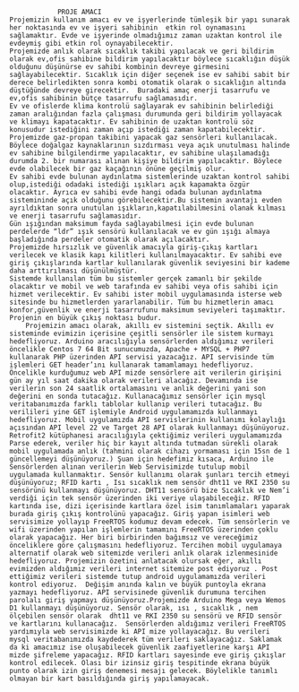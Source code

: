 
				PROJE AMACI	
	Projemizin kullanım amacı ev ve işyerlerinde tümleşik bir yapı sunarak her noktasında ev ve işyeri sahibinin  etkin rol oynamasını sağlamaktır. Evde ve işyerinde olmadığımız zaman uzaktan kontrol ile evdeymiş gibi etkin rol oynayabilecektir.
	Projemizde anlık olarak sıcaklık takibi yapılacak ve geri bildirim olarak ev,ofis sahibine bildirim yapılacaktır böylece sıcaklığın düşük olduğunu düşünürse ev sahibi kombinin devreye girmesini sağlayabilecektir. Sıcaklık için diğer seçenek ise ev sahibi sabit bir derece belirledikten sonra kombi otomatik olarak o sıcaklığın altında düştüğünde devreye girecektir.  Buradaki amaç enerji tasarrufu ve ev,ofis sahibinin bütçe tasarrufu sağlamasıdır.
	Ev ve ofislerde klima kontrolü sağlayarak ev sahibinin belirlediği zaman aralığından fazla çalışması durumunda geri bildirim yollayacak ve klimayı kapatacaktır. Ev sahibinin de uzaktan kontrolü söz konusudur istediğini zaman açıp istediği zaman kapatabilecektir.
	Projemizde gaz-propan takibini yapacak gaz sensörleri kullanılacak. Böylece doğalgaz kaynaklarının sızdırması veya açık unutulması halinde ev sahibine bilgilendirme yapılacaktır, ev sahibine ulaşılamadığı durumda 2. bir numarası alınan kişiye bildirim yapılacaktır. Böylece evde olabilecek bir gaz kaçağının önüne geçilmiş olur.
	Ev sahibi evde bulunan aydınlatma sistemlerinde uzaktan kontrol sahibi olup,istediği odadaki istediği ışıkları açık kapamakta özgür olacaktır. Ayrıca ev sahibi evde hangi odada bulunan aydınlatma sistemininde açık olduğunu görebilecektir.Bu sistemin avantajı evden ayrıldıktan sonra unutulan ışıkların,kapatılabilmesini olanak kılması ve enerji tasarrufu sağlamasıdır.
	Gün ışığından maksimum fayda sağlayabilmesi için evde bulunan perdelerde “ldr” ışık sensörü kullanılacak ve ev gün ışığı almaya başladığında perdeler otomatik olarak açılacaktır.
	Projemizde hırsızlık ve güvenlik amacıyla giriş-çıkış kartları verilecek ve klasik kapı kilitleri kullanılmayacaktır. Ev sahibi eve giriş çıkışlarında kartlar kullanılarak güvenlik seviyesini bir kademe daha arttırılması düşünülmüştür.
  	Sistemde kullanılan tüm bu sistemler gerçek zamanlı bir şekilde olacaktır ve mobil ve web tarafında ev sahibi veya ofis sahibi için hizmet verilecektir. Ev sahibi ister mobil uygulamasında isterse web sitesinde bu hizmetlerden yararlanabilir. Tüm bu hizmetlerin amacı konfor,güvenlik ve enerji tasarrufunu maksimum seviyeleri taşımaktır. Projenin en büyük çıkış noktası budur.
		Projemizin amacı olarak, akıllı ev sistemini seçtik. Akıllı ev sisteminde evimizin içerisine çeşitli sensörler ile sistem kurmayı hedefliyoruz. Arduino aracılığıyla sensörlerden aldığımız verileri öncelikle Centos 7 64 Bit sunucumuzda, Apache + MYSQL + PHP7 kullanarak PHP üzerinden API servisi yazacağız. API servisinde tüm işlemleri GET header’ını kullanarak tamamlamayı hedefliyoruz. Öncelikle kurduğumuz web API mizde sensörlere ait verilerin girişini gün ay yıl saat dakika olarak verileri alacağız. Devamında ise verilerin son 24 saatlik ortalamasını ve anlık değerini yani son değerini en sonda tutacağız. Kullanacağımız sensörler için mysql veritabanımızda farklı tablolar kullanıp verileri tutacağız. Bu verilileri yine GET işlemiyle Android uygulamamızda kullanmayı hedefliyoruz. Mobil uygulamızda API servislerinin kullanımı kolaylığı açısından API level 22 ve Target 28 API olarak kullanmayı düşünüyoruz. Retrofit2 kütüphanesi aracılığıyla çektiğimiz verileri uygulamamızda Parse ederek, veriler hiç bir kayıt altında tutmadan sürekli olarak mobil uygulamada anlık (tahmini olarak cihazı yormaması için 15sn de 1 güncellemeyi düşünüyoruz.) Şuan için hedefimiz kısaca, Arduino ile Sensörlerden alınan verilerin Web Servisimizde tutulup mobil uygulamada kullanmaktır. Sensör kullanımı olarak şunları tercih etmeyi düşünüyoruz; RFID kartı , Isı sıcaklık nem sensör dht11 ve RKI 2350 su sensörünü kullanmayı düşünüyoruz. DHT11 sensörü bize Sıcaklık ve Nem’i verdiği için tek sensör üzerinden iki veriye ulaşabileceğiz. RFID kartında ise, dizi içerisinde kartlara özel isim tanımlamaları yaparak burada giriş çıkış kontrolünü yapacağız. Giriş yapan isimleri web servisimize yollayıp FreeRTOS kodumuz devam edecek. Tüm sensörlerin ve wifi üzerinden yapılan işlemlerin tamamını FreeRTOS üzerinden çoklu olarak yapacağız. Her biri birbirinden bağımsız ve vereceğimiz önceliklere göre çalışmasını hedefliyoruz. Tercihen mobil uygulamaya alternatif olarak web sitemizde verileri anlık olarak izlenmesinide hedefliyoruz. Projemizin özetini anlatacak olursak eğer, akıllı evimizden aldığımız verileri internet sitemize post ediyoruz . Post ettiğimiz verileri sistemde tutup android uygulamamızda verileri kontrol ediyoruz.  Değişim anında kalın ve büyük puntoyla ekrana yazmayı hedefliyoruz. API servisinede güvenlik durumuna tercihen parolalı giriş yapmayı düşünüyoruz.Projemizde Arduino Mega veya Wemos D1 kullanmayı düşünüyoruz. Sensör olarak, ısı , sıcaklık , nem ölçebilen sensör olarak  dht11 ve RKI 2350 su sensörü ve RFID sensör ve kartlarını kullanacağız.  Sensörlerden aldığımız verileri FreeRTOS  yardımıyla web servisimizde ki API mize yollayacağız. Bu verileri mysql veritabanımızda kaydederek tüm verileri saklayacağız. Saklamak da ki amacımız ise oluşabilecek güvenlik zaafiyetlerine karşı API mizde şifreleme yapacağız. RFID kartları sayesinde eve giriş çıkışlar kontrol edilecek. Olası bir izinsiz giriş tespitinde ekrana büyük punto olarak izin giriş denemesi mesajı gelecek. Böylelikle tanımlı olmayan bir kart basıldığında giriş yapılamayacak.
